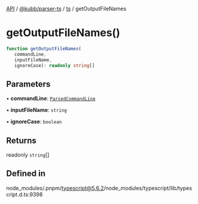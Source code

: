 [API](../../../../../packages.md) / [@kubb/parser-ts](../../../index.md) / [ts](../index.md) / getOutputFileNames

# getOutputFileNames()

```ts
function getOutputFileNames(
   commandLine, 
   inputFileName, 
   ignoreCase): readonly string[]
```

## Parameters

• **commandLine**: [`ParsedCommandLine`](../interfaces/ParsedCommandLine.md)

• **inputFileName**: `string`

• **ignoreCase**: `boolean`

## Returns

readonly `string`[]

## Defined in

node\_modules/.pnpm/typescript@5.6.2/node\_modules/typescript/lib/typescript.d.ts:9398
